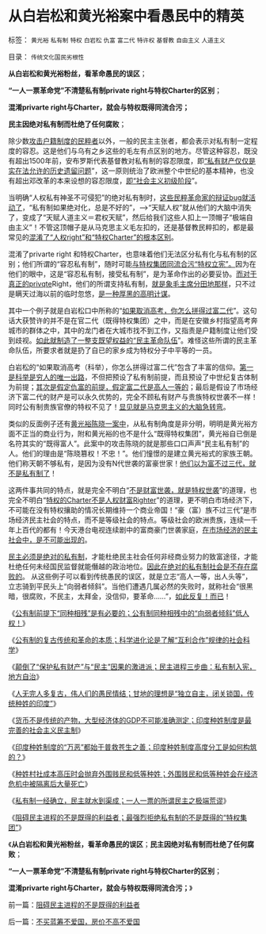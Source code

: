 # 从白岩松和黄光裕案中看愚民中的精英

标签： `黄光裕` `私有制` `特权` `白岩松` `仇富` `富二代` `特许权` `基督教` `自由主义` `人道主义` 

目录： `传统文化国民劣根性`

**从白岩松和黄光裕粉丝，看革命愚民的误区**；

**“一人一票革命党”不清楚私有制private right与特权Charter的区别**；

**混淆privarte right与Charter，就会与特权既得同流合污；**

**民主因绝对私有制而杜绝了任何腐败**；

除少数[攻击户籍制度的民粹者](../../../2010/3/6/为户籍制度正名，是民主启蒙的关键一环.md)以外，一般的民主主张者，都会表示对私有制一定程度的容忍。这是他们与乌有之乡这些的毛左有点区别的地方。尽管这种容忍，既没有超出1500年前，安布罗斯代表基督教对私有制的容忍限度，即[“私有财产仅仅是实在法允许的历史遗留问题](../../../2011/10/7/没有私有制就无所谓民主！基督教通往奴役之路的命运！.md)”，这一原则统治了欧洲整个中世纪的基本精神，也没有超出邓改革的本来设想的容忍限度，[即“社会主义初级阶段](../../../2011/5/17/人类发展从公有制走向私有制.md)”。

当明确“人权私有神圣不可侵犯”的绝对私有制时，[这些民粹革命家的辩证bug就活动了](../../../2011/3/1/物极必反规律和辩证法.md)，“私有制如果绝对化，总是不好的”，——>“天赋人权”就从他们的大脑中消失了，变成了“天赋人道主义＝君权天赋”，然后给我们这些人扣上一顶帽子“极端自由主义”！不管这顶帽子是从马克思主义毛左扣的，还是基督教民粹扣的，都是最常见的[混淆了“人权right”和“特权Charter”的根本区别](../../../2012/2/22/私有制不是私有化，市场经济不是市场化，民主不是选举化.md)。

混淆了privarte right
和特权Charter，也意味着他们无法区分私有化与私有制的区别；他们所谓的“容忍私有制”，随时可能[与特权集团同流合污“特权立宪”。](../../../2011/2/6/以暴易暴是暴力；以武制暴非暴力.md)因为在他们的眼中，这是“容忍私有制，接受私有制”，是为革命作出的必要妥协。[而对于真正的privqte](../../../2012/2/27/越来越多人意识到“多数人的暴政”，中国民主越来越近了.md)Right，他们的所谓支持私有制，[就是象毛主席分田地那样](../../../2010/2/21/小农意识是中国农村的灾星.md)，只不过是瞒天过海以前的临时忽悠，[是一种厚黑的高明计谋](../../../2010/6/30/为什么中国政治学仍然非常幼稚？.md)。

其中一个例子就是白岩松口中所称的“[如果取消高考，你怎么拼得过富二代](../../../2009/12/9/现代科举之高考、国考、公务员和考研.md)”。这句话大获赞许的并不是在官二代（既得特权集团）之中，而是在安徽乡村指望高考奔城市的群体之中，其中的龙门者在大城市找不到工作，又指责是户籍制度让他们受到歧视。[如此就制造了一整支既望权益的“民主革命队伍](../../../2009/8/31/城乡移民精英只是代表了自已的利益.md)”。难怪这些所谓的民主革命队伍，所要求者就是扔了自已的家乡成为特权分子中平等的一员。

白岩松的“如果取消高考（科举），你怎么拼得过富二代”包含了丰富的信仰。[第一是科举是穷人的唯一出路](../../../2010/9/13/唐骏假文凭背后的几百万科举蜱虫.md)，不但把预设了私有制前提，而且预设了中世纪复古体制为前提；[其次是假定仇富的前提，假定富二代是高人一等的](../../../2012/2/28/官二代和富二代的行为差异，炫富者因为缺钱花；.md)；最后是假设了市场经济下富二代的财产是可以永久优势的，完全不顾私有财产与贵族特权世袭不一样！同时公有制贵族官僚的特权不见了！[显见就是马克思主义的大脑急转弯](../../../2011/10/16/阶级斗争中的大脑急转弯，攻击无权的小平民.md)。

类似的反面例子还有[黄光裕陈晓一案中](../../../2010/10/2/陈晓乍成了黄光裕的包衣？.md)，从私有制角度是非分明，明明是黄光裕方面不正当的商业行为，附和黄光裕的也不是什么“既得特权集团”，黄光裕自已倒是名符其实的“既得富人”。此案中的攻击陈晓的就是那些口口声声“民主私有制”的人。他们的理由是“陈晓篡权！不忠！”。他们憧憬的是建立黄光裕式的家族王朝。他们称天朝不够私有，是因为没有N代世袭的富豪世家！[他们以为富不过三代，就不是私有制了](../../../2010/10/2/黄光裕先生嫌14年判得太少了，买多点！不缺钱！.md)！

这两件事共同的特点，就是完全不明白“[不是财富世袭，就是特权世袭](../../../2012/2/28/为什么私有制至关重要？官二代的极端价值观是如何形成的？.md)”的道理，也完全不明白“[特权的Charter不是人权财富Righter](../../../2012/1/27/明朝与印度的精英，降低了政府效率，放大了税负痛苦.md)”的道理，更不明白市场经济下，不可能在没有特权攘助的情况长期维持一个商业帝国！“豪（富）族不过三代”是市场经济民主社会的特点，而不是等级社会的特点。等级社会的欧洲贵族，连续一千年上百代的都有！今天港台电视连续剧中的富商豪门世袭家庭，[在市场经济的民主社会中，是不可能出现的](../../../2009/11/24/为什么市场经济能消除贫富差距.md)。

[民主必须是绝对的私有制](../../../2011/5/15/美式民主的基础是绝对私有制.md)，才能杜绝民主社会任何非经商业努力的致富途径，才能杜绝任何未经国民监督就能僭越的政治地位。[因此在绝对的私有制社会是不存在腐败的](../../../2011/11/3/民愤极大的贪官是怎么炼成的.md)。
从这些例子可以看到传统愚民的误区，就是立志“高人一等，出人头等”，立志骑到平民头上“向弱者倾斜”。当他们遭遇几属必然的失败时，就称社会“很黑暗，很腐败，不民主，太拜金，没信仰，要革命……”，[如此反复！而已](../../../2011/3/11/被民粹运动阻断的资本主义进程.md)！



《[公有制前提下“同种相残”是有必要的；公有制同种相残中的“向弱者倾斜”低人权！](../../../2012/2/19/公有制前提下“同种相残闹革命”是有必要的.md)》

《[公有制的复古传统和革命的本质；科学进化论是了解“互利合作”规律的社会科学](../../../2012/2/26/公有制的复古传统和革命的本质和进化论.md)》

《[颠倒了“保护私有财产”与“民主”因果的激进派；民主进程三步曲：私有制入宪，地方自治](../../../2012/2/27/越来越多人意识到“多数人的暴政”，中国民主越来越近了.md)》

《[人无完人多复古，伟人们的愚民情结；甘地的理想是“独立自主，闭关锁国，传统种姓的印度”](../../../2012/2/27/人无完人多复古，伟人们都有愚民情结.md)》

《[货币不是传统的产物，大型经济体的GDP不可能准确测定；印度种姓制度是最完善的社会主义民主制](../../../2012/2/27/印度种姓制度是最完善的社会主义民主.md)》

《[印度种姓制度的“万恶”都始于普救苍生之善；印度种姓制度高度分工是如何构筑的？](../../../2012/2/27/印度种姓制度与户籍制度的异同.md)》

《[种姓村社成本高压时会抛弃外围贱民和低等种姓；外围贱民和低等种姓会在经济危机中被隔离后大量死亡](../../../2012/2/28/印度种姓与近代大饥荒的关系.md)》

《[私有制一经确立，民主就水到渠成；一人一票的所谓民主之极端荒谬](../../../2012/2/29/一人一票的所谓民主之极端荒谬.md)》

《[阻碍民主进程的不是既得的利益者；最强烈拒绝私有制的不是既得的“特权集团”](../../../2012/2/29/阻碍民主进程的不是既得的利益者.md)》

《**从白岩松和黄光裕粉丝，看革命愚民的误区**；**民主因绝对私有制而杜绝了任何腐败**；

**“一人一票革命党”不清楚私有制private right与特权Charter的区别**；

**混淆privarte right与Charter，就会与特权既得同流合污；**》

前一篇：[阻碍民主进程的不是既得的利益者](../../../2012/2/29/阻碍民主进程的不是既得的利益者.md)

后一篇：[不买蓝筹不爱国，房价不高不爱国](../../../2012/2/29/不买蓝筹不爱国，房价不高不爱国.md)